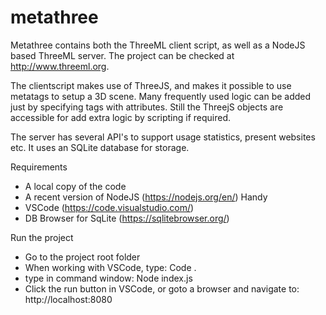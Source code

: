 # metathree
Metathree contains both the ThreeML client script, as well as a NodeJS based ThreeML server. The project can be checked at http://www.threeml.org.

The clientscript makes use of ThreeJS, and makes it possible to use metatags to setup a 3D scene. Many frequently used logic can be added just by specifying tags with attributes.
Still the ThreejS objects are accessible for add extra logic by scripting if required.

The server has several API's to support usage statistics, present websites etc. It uses an SQLite database for storage.

Requirements
- A local copy of the code
- A recent version of NodeJS (https://nodejs.org/en/)
Handy
- VSCode (https://code.visualstudio.com/)
- DB Browser for SqLite (https://sqlitebrowser.org/)

Run the project
- Go to the project root folder
- When working with VSCode, type: Code .
- type in command window: Node index.js
- Click the run button in VSCode, or goto a browser and navigate to: http://localhost:8080
